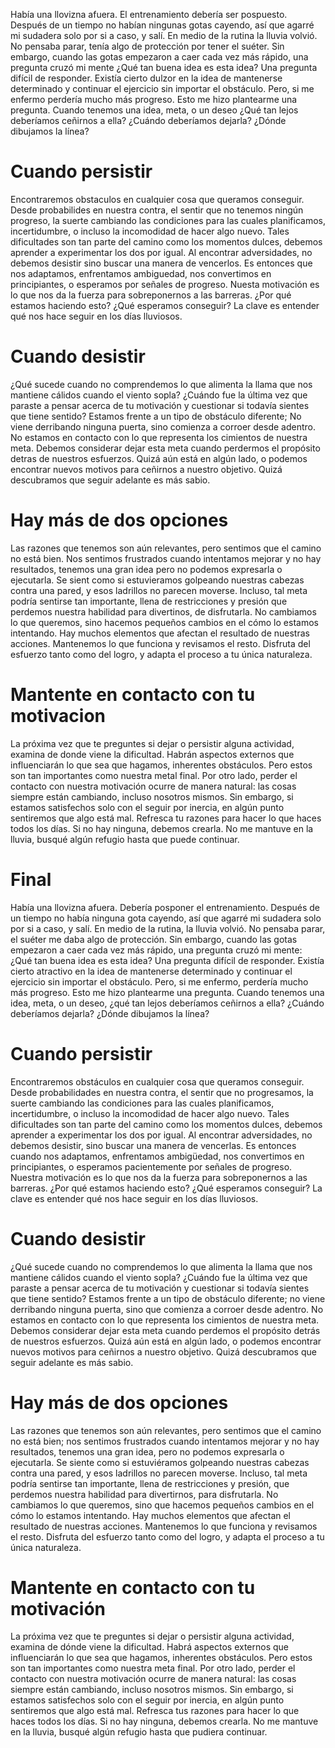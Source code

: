 
Había una llovizna afuera. El entrenamiento debería ser pospuesto. Después de
un tiempo no habían ningunas gotas cayendo, así que agarré mi sudadera solo por
si a caso, y salí. En medio de la rutina la lluvia volvió. No pensaba parar,
tenía algo de protección por tener el suéter. Sin embargo, cuando las gotas
empezaron a caer cada vez más rápido, una pregunta cruzó mi mente ¿Qué tan
buena idea es esta idea? Una pregunta difícil de responder. Existía cierto
dulzor en la idea de mantenerse determinado y continuar el ejercicio sin
importar el obstáculo. Pero, si me enfermo perdería mucho más progreso. Esto me
hizo plantearme una pregunta. Cuando tenemos una idea, meta, o un deseo ¿Qué
tan lejos deberíamos ceñirnos a ella? ¿Cuándo deberíamos dejarla? ¿Dónde
dibujamos la línea?

# Cuando persistir

Encontraremos obstaculos en cualquier cosa que queramos conseguir. Desde
probabilides en nuestra contra, el sentir que no tenemos ningún progreso, la
suerte cambiando las condiciones para las cuales planificamos, incertidumbre, o
incluso la incomodidad de hacer algo nuevo. Tales dificultades son tan parte
del camino como los momentos dulces, debemos aprender a experimentar los dos
por igual. Al encontrar adversidades, no debemos desistir sino buscar una
manera de vencerlos. Es entonces que nos adaptamos, enfrentamos ambiguedad, nos
convertimos en principiantes, o esperamos por señales de progreso. Nuesta
motivación es lo que nos da la fuerza para sobreponernos a las barreras. ¿Por
qué estamos haciendo esto? ¿Qué esperamos conseguir? La clave es entender qué
nos hace seguir en los días lluviosos.

# Cuando desistir

¿Qué sucede cuando no comprendemos lo que alimenta la llama que nos mantiene
cálidos cuando el viento sopla? ¿Cuándo fue la última vez que paraste a pensar
acerca de tu motivación y cuestionar si todavía sientes que tiene sentido?
Estamos frente a un tipo de obstáculo diferente; No viene derribando ninguna
puerta, sino comienza a corroer desde adentro. No estamos en contacto con lo
que representa los cimientos de nuestra meta. Debemos considerar dejar esta
meta cuando perdermos el propósito detras de nuestros esfuerzos. Quizá aún está
en algún lado, o podemos encontrar nuevos motivos para ceñirnos a nuestro
objetivo. Quizá descubramos que seguir adelante es más sabio.

# Hay más de dos opciones

Las razones que tenemos son aún relevantes, pero sentimos que el camino no está
bien. Nos sentimos frustrados cuando intentamos mejorar y no hay resultados,
tenemos una gran idea pero no podemos expresarla o ejecutarla. Se sient como si
estuvieramos golpeando nuestras cabezas contra una pared, y esos ladrillos no
parecen moverse. Incluso, tal meta podría sentirse tan importante, llena de
restricciones y presión que perdemos nuestra habilidad para divertinos, de
disfrutarla. No cambiamos lo que queremos, sino hacemos pequeños cambios en el
cómo lo estamos intentando. Hay muchos elementos que afectan el resultado de
nuestras acciones. Mantenemos lo que funciona y revisamos el resto. Disfruta
del esfuerzo tanto como del logro, y adapta el proceso a tu única naturaleza.

# Mantente en contacto con tu motivacion 

La próxima vez que te preguntes si dejar o persistir alguna actividad, examina
de donde viene la dificultad. Habrán aspectos externos que influenciarán lo que
sea que hagamos, inherentes obstáculos. Pero estos son tan importantes como
nuestra metal final. Por otro lado, perder el contacto con nuestra motivación
ocurre de manera natural: las cosas siempre están cambiando, incluso nosotros
mismos. Sin embargo, si estamos satisfechos solo con el seguir por inercia, en
algún punto sentiremos que algo está mal. Refresca tu razones para hacer lo que
haces todos los días. Si no hay ninguna, debemos crearla. No me mantuve en la
lluvia, busqué algún refugio hasta que puede continuar. 




# Final

Había una llovizna afuera. Debería posponer el entrenamiento. Después de un tiempo no había ninguna gota cayendo, así que agarré mi sudadera solo por si a caso, y salí. En medio de la rutina, la lluvia volvió. No pensaba parar, el suéter me daba algo de protección. Sin embargo, cuando las gotas empezaron a caer cada vez más rápido, una pregunta cruzó mi mente: ¿Qué tan buena idea es esta idea? Una pregunta difícil de responder. Existía cierto atractivo en la idea de mantenerse determinado y continuar el ejercicio sin importar el obstáculo. Pero, si me enfermo, perdería mucho más progreso. Esto me hizo plantearme una pregunta. Cuando tenemos una idea, meta, o un deseo, ¿qué tan lejos deberíamos ceñirnos a ella? ¿Cuándo deberíamos dejarla? ¿Dónde dibujamos la línea?

# Cuando persistir

Encontraremos obstáculos en cualquier cosa que queramos conseguir. Desde probabilidades en nuestra contra, el sentir que no progresamos, la suerte cambiando las condiciones para las cuales planificamos, incertidumbre, o incluso la incomodidad de hacer algo nuevo. Tales dificultades son tan parte del camino como los momentos dulces, debemos aprender a experimentar los dos por igual. Al encontrar adversidades, no debemos desistir, sino buscar una manera de vencerlas. Es entonces cuando nos adaptamos, enfrentamos ambigüedad, nos convertimos en principiantes, o esperamos pacientemente por señales de progreso. Nuestra motivación es lo que nos da la fuerza para sobreponernos a las barreras. ¿Por qué estamos haciendo esto? ¿Qué esperamos conseguir? La clave es entender qué nos hace seguir en los días lluviosos.

# Cuando desistir

¿Qué sucede cuando no comprendemos lo que alimenta la llama que nos mantiene cálidos cuando el viento sopla? ¿Cuándo fue la última vez que paraste a pensar acerca de tu motivación y cuestionar si todavía sientes que tiene sentido? Estamos frente a un tipo de obstáculo diferente; no viene derribando ninguna puerta, sino que comienza a corroer desde adentro. No estamos en contacto con lo que representa los cimientos de nuestra meta. Debemos considerar dejar esta
meta cuando perdemos el propósito detrás de nuestros esfuerzos. Quizá aún está en algún lado, o podemos encontrar nuevos motivos para ceñirnos a nuestro objetivo. Quizá descubramos que seguir adelante es más sabio.

# Hay más de dos opciones

Las razones que tenemos son aún relevantes, pero sentimos que el camino no está bien; nos sentimos frustrados cuando intentamos mejorar y no hay resultados, tenemos una gran idea, pero no podemos expresarla o ejecutarla. Se siente como si estuviéramos golpeando nuestras cabezas contra una pared, y esos ladrillos no parecen moverse. Incluso, tal meta podría sentirse tan importante, llena de restricciones y presión, que perdemos nuestra habilidad para divertirnos, para disfrutarla. No cambiamos lo que queremos, sino que hacemos pequeños cambios en el cómo lo estamos intentando. Hay muchos elementos que afectan el resultado de nuestras acciones. Mantenemos lo que funciona y revisamos el resto. Disfruta del esfuerzo tanto como del logro, y adapta el proceso a tu única naturaleza.

# Mantente en contacto con tu motivación 

La próxima vez que te preguntes si dejar o persistir alguna actividad, examina de dónde viene la dificultad. Habrá aspectos externos que influenciarán lo que sea que hagamos, inherentes obstáculos. Pero estos son tan importantes como nuestra meta final. Por otro lado, perder el contacto con nuestra motivación ocurre de manera natural: las cosas siempre están cambiando, incluso nosotros mismos. Sin embargo, si estamos satisfechos solo con el seguir por inercia, en algún punto sentiremos que algo está mal. Refresca tus razones para hacer lo que haces todos los días. Si no hay ninguna, debemos crearla. No me mantuve en la lluvia, busqué algún refugio hasta que pudiera continuar.











